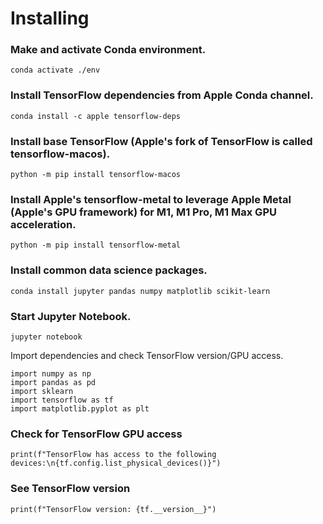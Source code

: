 # **Installing**

### Make and activate Conda environment.
```conda create --prefix ./env
conda activate ./env
```

### Install TensorFlow dependencies from Apple Conda channel.
```conda install -c apple tensorflow-deps```

### Install base TensorFlow (Apple's fork of TensorFlow is called tensorflow-macos).
```python -m pip install tensorflow-macos```

### Install Apple's tensorflow-metal to leverage Apple Metal (Apple's GPU framework) for M1, M1 Pro, M1 Max GPU acceleration.
```python -m pip install tensorflow-metal```


### Install common data science packages.
```conda install jupyter pandas numpy matplotlib scikit-learn```

### Start Jupyter Notebook.
```jupyter notebook```

Import dependencies and check TensorFlow version/GPU access.
```
import numpy as np
import pandas as pd
import sklearn
import tensorflow as tf
import matplotlib.pyplot as plt
```

### Check for TensorFlow GPU access
```print(f"TensorFlow has access to the following devices:\n{tf.config.list_physical_devices()}")```

### See TensorFlow version
```print(f"TensorFlow version: {tf.__version__}")```
